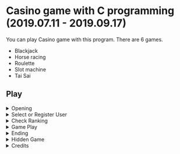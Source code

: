 # Casino game with C programming (2019.07.11 - 2019.09.17)

You can play Casino game with this program. There are 6 games.
- Blackjack
- Horse racing
- Roulette
- Slot machine
- Tai Sai

## Play

<details>
<summary>Opening</summary>
<br>
  
![opening](https://user-images.githubusercontent.com/68963707/134528034-6af0d89b-7d4f-4624-9b59-d4db04fee441.gif)

</details>

<details>
<summary>Select or Register User</summary>
  
## Select
![select_user](https://user-images.githubusercontent.com/68963707/134572799-058f5fde-ac89-4276-8bd3-7f13264baf4b.gif)
  
## Register 1
![register_user1](https://user-images.githubusercontent.com/68963707/134573707-445f104e-56e2-4b95-8ec0-73b4143fbf9d.gif)

## Register 2
![register_user2](https://user-images.githubusercontent.com/68963707/134573741-91e83189-844d-4a19-a928-442cdbbb65dc.gif)

</details>

<details>
<summary>Check Ranking</summary>
<br>
  
![ranking](https://user-images.githubusercontent.com/68963707/134695927-da508a1e-dafb-4a61-97e5-7ef35516fd42.gif)

</details>

<details>
<summary>Game Play</summary>
  
## Blackjack
![blackjack](https://user-images.githubusercontent.com/68963707/135104515-be20900c-5071-4761-b80b-f7719372fb93.gif)
  
## Horse racing
![horse_racing](https://user-images.githubusercontent.com/68963707/135103013-68eb7d34-5ae6-4451-a875-68e273ab3754.gif)
  
## Roulette
![roulette](https://user-images.githubusercontent.com/68963707/134775760-c4570fe8-d10f-4aea-934d-43d1ae915eae.gif)
  
## Slot machine
![slotmachine](https://user-images.githubusercontent.com/68963707/135102624-b8ac0485-9a7f-49a1-b825-78d035f599f4.gif)
  
## Tai Sai
![taisai](https://user-images.githubusercontent.com/68963707/135102270-d6e2c26d-6e12-4ff2-b777-7ed8597172bc.gif)

</details>

<details>
<summary>Ending</summary>
<br>
  
![ending1](https://user-images.githubusercontent.com/68963707/134811066-835e088b-b85e-4075-8d78-a89c05e4ee4b.gif)
  
![ending2](https://user-images.githubusercontent.com/68963707/134811108-d09ef821-1a38-4584-bd10-1dba545e797a.gif)

</details>

<details>
<summary>Hidden Game</summary>
<br>
  
![russian](https://user-images.githubusercontent.com/68963707/134696702-c2ff185c-9ae8-4b67-b9a6-aa0c9583e07e.gif)

</details>

<details>
<summary>Credits</summary>
<br>
  
![credits](https://user-images.githubusercontent.com/68963707/134696214-470def08-540d-40cf-aeb0-fd5ce905d9f4.gif)

</details>
